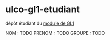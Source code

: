 # ulco-gl1-etudiant

dépôt étudiant du [module de GL1](https://juliendehos.gitlab.io/posts/gl1/index.html)

NOM : TODO
PRENOM : TODO
GROUPE : TODO

